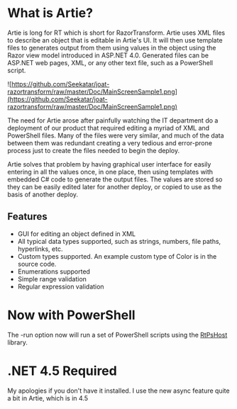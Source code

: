 # What is Artie? #
Artie is long for RT which is short for RazorTransform.  Artie uses XML files to describe an object that is editable in Artie's UI.  It will then use template files to generates output from them using values in the object using the Razor view model introduced in ASP.NET 4.0.  Generated files can be ASP.NET web pages, XML, or any other text file, such as a PowerShell script.

![https://github.com/Seekatar/joat-razortransform/raw/master/Doc/MainScreenSample1.png](https://github.com/Seekatar/joat-razortransform/raw/master/Doc/MainScreenSample1.png)

The need for Artie arose after painfully watching the IT department do a deployment of our product that required editing a myriad of XML and PowerShell files.  Many of the files were very similar, and much of the data between them was redundant creating a very tedious and error-prone process just to create the files needed to begin the deploy.

Artie solves that problem by having graphical user interface for easily entering in all the values once, in one place, then using templates with embedded C# code to generate the output files.  The values are stored so they can be easily edited later for another deploy, or copied to use as the basis of another deploy.

## Features ##
  * GUI for editing an object defined in XML
  * All typical data types supported, such as strings, numbers, file paths, hyperlinks, etc.
  * Custom types supported.  An example custom type of Color is in the source code.
  * Enumerations supported
  * Simple range validation
  * Regular expression validation

# Now with PowerShell #
The -run option now will run a set of PowerShell scripts using the [RtPsHost](https://code.google.com/p/joat-rtpshost/) library.

# .NET 4.5 Required #
My apologies if you don't have it installed.  I use the new async feature quite a bit in Artie, which is in 4.5
